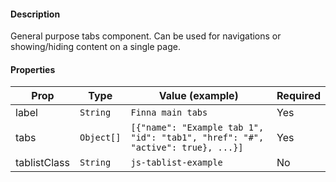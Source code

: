 #### Description

General purpose tabs component. Can be used for navigations or showing/hiding content on a single page.

#### Properties

| Prop         | Type       | Value (example)                                                                | Required |
| ------------ | ---------- | ------------------------------------------------------------------------------ | -------- |
| label        | `String`   | `Finna main tabs`                                                              | Yes      |
| tabs         | `Object[]` | `[{"name": "Example tab 1", "id": "tab1", "href": "#", "active": true}, ...}]` | Yes      |
| tablistClass | `String`   | `js-tablist-example`                                                           | No       |
